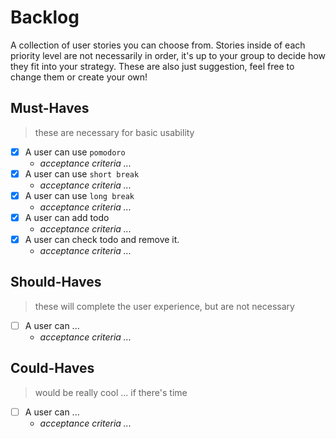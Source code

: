 # Backlog

A collection of user stories you can choose from. Stories inside of each priority level are not necessarily in order, it's up to your group to decide how they fit into your strategy. These are also just suggestion, feel free to change them or create your own!

## Must-Haves

> these are necessary for basic usability

- [x] A user can use `pomodoro`
  - _acceptance criteria ..._
- [x] A user can use `short break`
  - _acceptance criteria ..._
- [x] A user can use `long break `
  - _acceptance criteria ..._
- [x] A user can add todo
  - _acceptance criteria ..._
- [x] A user can check todo and remove it.
  - _acceptance criteria ..._

## Should-Haves

> these will complete the user experience, but are not necessary

- [ ] A user can ...
  - _acceptance criteria ..._

## Could-Haves

> would be really cool ... if there's time

- [ ] A user can ...
  - _acceptance criteria ..._
